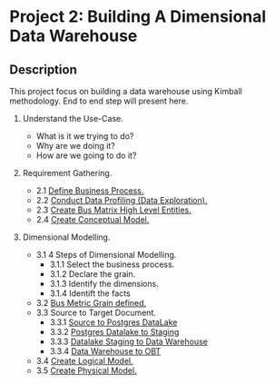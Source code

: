 # Project 2: Building A Dimensional Data Warehouse

## Description

This project focus on building a data warehouse using Kimball methodology. End to end step will present here.

1. Understand the Use-Case.
   - What is it we trying to do?
   - Why are we doing it?
   - How are we going to do it?

2. Requirement Gathering.
   - 2.1 [Define Business Process.](2.1-define-business-process.txt)
   - 2.2 [Conduct Data Profiling (Data Exploration).](2.2-data-profiling.txt)
   - 2.3 [Create Bus Matrix High Level Entities.](2.3-bus-metric-high-level-entities-completed.png)
   - 2.4 [Create Conceptual Model.](2.4-conceptual-model.txt)

3. Dimensional Modelling.
   - 3.1 4 Steps of Dimensional Modelling.
       - 3.1.1 Select the business process.
       - 3.1.2 Declare the grain.
       - 3.1.3 Identify the dimensions.
       - 3.1.4 Identift the facts
   - 3.2 [Bus Metric Grain defined.](3.2-bus-metric-detail.png)
   - 3.3 Source to Target Document.
       - 3.3.1 [Source to Postgres DataLake](3.3.1-source-to-postgres-dataLake.png)
       - 3.3.2 [Postgres Datalake to Staging](3.3.2-datalake-to-staging.png)
       - 3.3.3 [Datalake Staging to Data Warehouse](3.3.3-staging-to-dwh.png)
       - 3.3.4 [Data Warehouse to OBT](3.3.4-dwh-to-obt.png)
   - 3.4 [Create Logical Model.](3.4-logical-model.png)
   - 3.5 [Create Physical Model.](3.5-physical-model.png)
